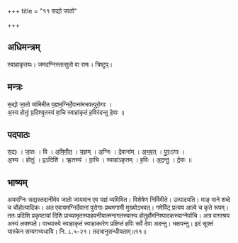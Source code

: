 +++
title = "११ सद्यो जातो"

+++
## अधिमन्त्रम्
स्वाहाकृतयः। जमदग्निस्तत्सुतो वा रामः। त्रिष्टुप्।

## मन्त्रः
स॒द्यो जा॒तो व्य॑मिमीत य॒ज्ञम॒ग्निर्दे॒वाना॑मभवत्पुरो॒गाः ।  
अ॒स्य होतुः॑ प्र॒दिश्यृ॒तस्य॑ वा॒चि स्वाहा॑कृतं ह॒विर॑दन्तु दे॒वाः ॥

## पदपाठः
स॒द्यः । जा॒तः । वि । अ॒मि॒मी॒त॒ । य॒ज्ञम् । अ॒ग्निः । दे॒वाना॑म् । अ॒भ॒व॒त् । पु॒रः॒ऽगाः ।  
अ॒स्य । होतुः॑ । प्र॒ऽदिशि॑ । ऋ॒तस्य॑ । वा॒चि । स्वाहा॑ऽकृतम् । ह॒विः । अ॒द॒न्तु॒ । दे॒वाः ॥

## भाष्यम्
अयमग्निः सद्यस्तदानीमेव जातो जायमान एव यज्ञं व्यमिमित। विशेषेण निर्मिमीते। उत्पादयति। माङ् माने शब्दे च चौहोत्यादिकः। अत एवायमग्निर्देवानां पुरोगाः प्रथमगामी मुख्योऽभवत्। गमेर्विट् प्रत्यय आत्वे च कृते रूपम्। ततः प्रदिशि प्रकृष्टायां दिशि प्राच्यामृतस्याहवनीयात्मनागतस्यास्य होतुर्होमनिश्पादकस्याग्नेर्वाचि। अत्र वागाश्रय अस्यं लक्श्यते। वाच्यास्ये स्वाहाकृतं स्वाहाकारेण प्रक्षिप्तं हविः सर्वे देवा अदन्तु। भक्षयन्तु। इदं सूक्तं यास्केन सम्यगभ्यधायि। नि. ८.५-२१। तदत्रानुसन्धीयताम्॥११॥